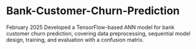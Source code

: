 # Bank-Customer-Churn-Prediction
February 2025                                Developed a TensorFlow-based ANN model for bank customer churn prediction, covering data preprocessing, sequential model design, training, and evaluation with a confusion matrix.
